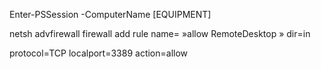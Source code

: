 Enter-PSSession -ComputerName [EQUIPMENT]

netsh advfirewall firewall add rule name= »allow RemoteDesktop » dir=in 

protocol=TCP localport=3389 action=allow
